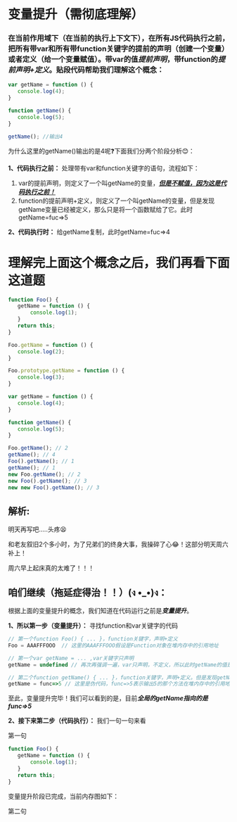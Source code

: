  # 变量提升（需彻底理解）
 ### 在当前作用域下（在当前的执行上下文下），在所有JS代码执行之前，把所有带var和所有带function关键字的提前的声明（创建一个变量）或者定义（给一个变量赋值）。带var的值***提前声明***，带function的***提前声明+定义***。贴段代码帮助我们理解这个概念：

 ``` js
var getName = function () {
    console.log(4);
}

function getName() {
    console.log(5);
}

getName(); //输出4
 ```
 为什么这里的getName()输出的是4呢❓下面我们分两个阶段分析😊：
 
 **1、代码执行之前：** 处理带有var和function关键字的语句，流程如下：

 1. var的提前声明，则定义了一个叫getName的变量，***<u>但是不赋值，因为这是代码执行之前！</u>***
 2. function的提前声明+定义，则定义了一个叫getName的变量，但是发现getName变量已经被定义，那么只是将一个函数赋给了它。此时getName=fuc=>5

 **2、代码执行时：** 给getName复制，此时getName=fuc=>4

 # 理解完上面这个概念之后，我们再看下面这道题
 ``` js
function Foo() {
    getName = function () {
        console.log(1);
    }
    return this;
}

Foo.getName = function () {
    console.log(2);
}

Foo.prototype.getName = function () {
    console.log(3);
}

var getName = function () {
    console.log(4);
}

function getName() {
    console.log(5);
}

Foo.getName(); // 2
getName(); // 4
Foo().getName(); // 1
getName(); // 1
new Foo.getName(); // 2
new Foo().getName(); // 3
new new Foo().getName(); // 3
 ```
 ## 解析:
 
 明天再写吧.....头疼😫

 和老友叙旧2个多小时，为了兄弟们的终身大事，我操碎了心😂！这部分明天周六补上！

 周六早上起床真的太难了！！！

 ## 咱们继续（拖延症得治！！）(ง •_•)ง：
 根据上面的变量提升的概念，我们知道在代码运行之前是***变量提升***。

**1、所以第一步（变量提升）：** 寻找function和var关键字的代码
``` js
// 第一个function Foo() { ... }，function关键字，声明+定义
Foo = AAAFFFOOO  // 这里的AAAFFFOOO假设是Function对象在堆内存中的引用地址

// 第一个var getName = ... ,var关键字只声明
getName = undefined // 再次再强调一遍，var只声明，不定义，所以此时getName的值是undefined

// 第二个function getName() { ... }，function关键字，声明+定义。但是发现getName变量已经在上一步被声明，所以只需要定义就行，即赋值即可
getName = func=>5 // 这里是伪代码，func=>5表示输出5的那个方法在堆内存中的引用地址，后续将全部按照这种写法
```
至此，变量提升完毕！我们可以看到的是，目前***全局的getName指向的是func=>5***

**2、接下来第二步（代码执行）：** 我们一句一句来看

第一句
 ``` js
function Foo() {
    getName = function () {
        console.log(1);
    }
    return this;
}
 ```
 变量提升阶段已完成，当前内存图如下：

 第二句

 


